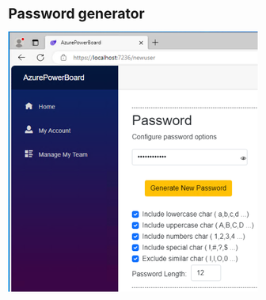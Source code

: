 # Password generator
![Result GIF](https://github.com/fardinbarashi/Blazor-snippets/blob/main/Password%20generator/Password-generator.PNG)
